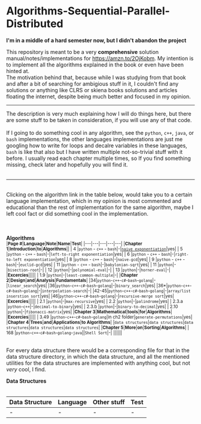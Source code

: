 # Algorithms-Sequential-Parallel-Distributed

**I'm in a middle of a hard semester now, but I didn't abandon the project**

This repository is meant to be a very **comprehensive** solution manual/notes/implementations for https://amzn.to/2OjKobm. My intention is to implement all the algorithms explained in the book or even have been hinted at.</br>
The motivation behind that, because while I was studying from that book and after a bit of searching for ambigious stuff in it, I couldn't find any solutions or anything like CLRS or skiena books solutions and articles floating the internet, despite being much better and focused in my opinion.</br>

----

The description is very much explaining how I will do things here, but there are some stuff to be taken in consideration, if you will use any of that code.</br></br> If I going to do something cool in any algorithm, see the `python`, `c++`, `java`, or `bash` implementations, the other languages implementations are just me googling how to write for loops and decalre variables in these languages, `bash` is like that also but I have written multiple not-so-trivial stuff with it before. I usually read each chapter multiple times, so If you find something missing, check later and hopefully you will find it.</br></br>

----
</br>
Clicking on the algorithm link in the table below, would take you to a certain language implementation, which in my opinion is most commented and educational than the rest of implementation for the same algorithm, maybe I left cool fact or did something cool in the implementation.</br></br></br>

<b>Algorithms</b></br>
<sup>
|**Page #**|**Language**|**Note**|**Name**|**Test**|
|---|---|---|---|---|
|**Chapter 1**|**Introduction**|**to**|**Algorithms**||
| 4 |`python` - `c++` - `bash`|-|[`naive exponentiation`](ch1/Naive_Powers)|yes|
| 5 |`python` - `c++` - `bash`|-|`left-to-right exponentiation`|yes|
| 6 |`python` - `c++` - `bash`|-|`right-to-left exponentiation`|yes|
| 8 |`python` - `c++` - `bash`|-|`naive-gcd`|yes|
| 9 |`python` - `c++` - `bash`|-|`euclid-gcd`|yes|
| 11 |`python` - `c++` - `bash`|-|`babylonian-sqrt`|yes|
| 11 |`python`|-|`bisection-root`|-|
| 12 |`python`|-|`polynomial-eval`|-|
| 13 |`python`|-|`horner-eval`|-|
|**Excercies**|||||
| 1.9 |`python`|-|`least-common-multiple`|-|
|**Chapter 2**|**Design**|**and**|**Analysis**|**Fundamentals**|
|34|`python`-`c++`-`c#`-`bash`-`golang`|-|`linear_search`|yes|
|36|`python`-`c++`-`c#`-`bash`-`golang`|-|`binary_search`|yes|
|36*|`python`-`c++`-`c#`-`bash`-`golang`|-|`interpolation-search`|-|
|42-45|`python`-`c++`-`c#`-`bash`-`golang`|-|`array/list inserstion sort`|yes|
|46|`python`-`c++`-`c#`-`bash`-`golang`|-|`recursive-merge sort`|yes|
|**Excercies**|||||
| 2.1 |`python`|-|`max-recursive`|yes|
| 2.2 |`python`|-|`palindrome`|yes|
| 2.3.a |`python`-`c++`|-|`decimal-to-binary`|yes|
| 2.3.b |`python`|-|`binary-to-decimal`|yes|
| 2.10 |`python`|-|`fibonacci-matrix`|yes|
|**Chapter 3**|**Mathematical**|**tools**|**for**|**Algorithms**|
|**Excercies**|||||
| 3.49 |`python`-`c++`-`c#`-`bash`-`golang`|in ch2 folder|`generate-permutations`|yes|
|**Chapter 4**|**Trees**|**and**|**Applications**|**to Algorithms**|
|`data structures`|`data structures`|`data structures`|`data structures`|`data structures`|
|**Chapter 5**|**More**|**on**|**Sorting**|**Algorithms**|
| 168 |`python`-`c++`-`c#`-`bash`-`golang`-`java`||`Shell Sort`|-|
||||||
</sup>

</br>For every data structure there would be a corresponding file for that in the data structure directory, in which the data structure, and all the mentioned utilities for the data structures are implemented with anything cool, but not *very* cool, I find.</br>

<b>Data Structures</b></br></br>

|**Data Structure**|**Language**|**Other stuff**|**Test**|
|---|---|---|---|
|-|-|-|-|
